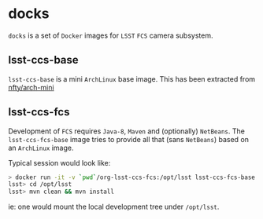 docks
=====

`docks` is a set of `Docker` images for `LSST` `FCS` camera subsystem.

## lsst-ccs-base
`lsst-ccs-base` is a mini `ArchLinux` base image.
This has been extracted from
[nfty/arch-mini](https://github.com/nfnty/dockerfiles/tree/master/images/arch-mini)

## lsst-ccs-fcs
Development of `FCS` requires `Java-8`, `Maven` and (optionally) `NetBeans`.
The `lsst-ccs-fcs-base` image tries to provide all that (sans `NetBeans`) based
on an `ArchLinux` image.

Typical session would look like:

```sh
> docker run -it -v `pwd`/org-lsst-ccs-fcs:/opt/lsst lsst-ccs-fcs-base
lsst> cd /opt/lsst
lsst> mvn clean && mvn install
```

ie: one would mount the local development tree under `/opt/lsst`.

